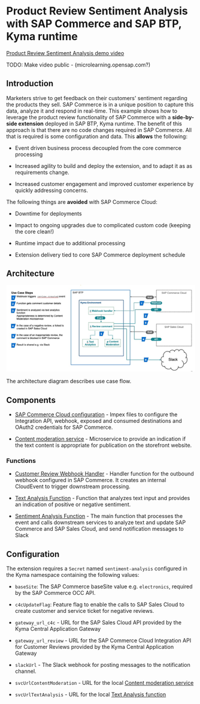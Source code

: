 # Product Review Sentiment Analysis with SAP Commerce and SAP BTP, Kyma runtime


[Product Review Sentiment Analysis demo video](https://video.sap.com/media/t/1_4sjeouqb/116001292)

TODO: Make video public - (microlearning.opensap.com?)

## Introduction

Marketers strive to get feedback on their customers' sentiment regarding the products they sell. SAP Commerce is in a unique position to capture this data, analyze it and respond in real-time.  This example shows how to leverage the product review functionality of SAP Commerce with a **side-by-side extension** deployed in SAP BTP, Kyma runtime.  The benefit of this approach is that there are no code changes required in SAP Commerce.  All that is required is some configuration and data.  This **allows** the following:

- Event driven business process decoupled from the core commerce processing

- Increased agility to build and deploy the extension, and to adapt it as as requirements change.

- Increased customer engagement and improved customer experience by quickly addressing concerns.

The following things are **avoided** with SAP Commerce Cloud:

- Downtime for deployments

- Impact to ongoing upgrades due to complicated custom code (keeping the core clean!)

- Runtime impact due to additional processing

- Extension delivery tied to core SAP Commerce deployment schedule

## Architecture

![Architecture Diagram](diagram.jpg "Architecture Diagram")


The architecture diagram describes use case flow.

## Components

- [SAP Commerce Cloud configuration](commerce-impex) - Impex files to configure the Integration API, webhook, exposed and consumed destinations and OAuth2 credentials for SAP Commerce.

- [Content moderation service](services/content-moderation) - Microservice to provide an indication if the text content is appropriate for publication on the storefront website.

### Functions

- [Customer Review Webhook Handler](lambdas/customer-review-webhook) - Handler function for the outbound webhook configured in SAP Commerce.  It creates an internal CloudEvent to trigger downstream processing.

- [Text Analysis Function](lambdas/text-analysis) - Function that analyzes text input and provides an indication of positive or negative sentiment.

- [Sentiment Analysis Function](lambdas/sentiment-analysis) - The main function that processes the event and calls downstream services to analyze text and update SAP Commerce and SAP Sales Cloud, and send notification messages to Slack

## Configuration

The extension requires a `Secret` named `sentiment-analysis` configured in the Kyma namespace containing the following values:

- `baseSite`:  The SAP Commerce baseSite value e.g. `electronics`, required by the SAP Commerce OCC API.

- `c4cUpdateFlag`: Feature flag to enable the calls to SAP Sales Cloud to create customer and service ticket for negative reviews.

- `gateway_url_c4c` - URL for the SAP Sales Cloud API provided by the Kyma Central Application Gateway

- `gateway_url_review` - URL for the SAP Commerce Cloud Integration API for Customer Reviews provided by the Kyma Central Application Gateway

- `slackUrl` - The Slack webhook for posting messages to the notification channel.

- `svcUrlContentModeration` - URL for the local [Content moderation service](services/content-moderation)

- `svcUrlTextAnalysis` - URL for the local [Text Analysis function](lambdas/text-analysis)

